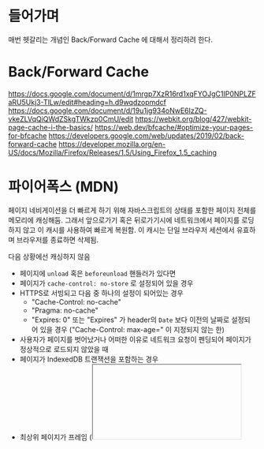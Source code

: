 # 들어가며

 매번 헷갈리는 개념인 Back/Forward Cache 에 대해서 정리하려 한다.

# Back/Forward Cache



https://docs.google.com/document/d/1mrgp7XzR16rd1xqFYOJgC1IP0NPLZFaRU5Ukj3-TlLw/edit#heading=h.d9wqdzopmdcf
https://docs.google.com/document/d/19u1jg934oNwE6IzZQ-vkeZLVqQiQWdZSkgTWkzp0CmU/edit
https://webkit.org/blog/427/webkit-page-cache-i-the-basics/
https://web.dev/bfcache/#optimize-your-pages-for-bfcache
https://developers.google.com/web/updates/2019/02/back-forward-cache
https://developer.mozilla.org/en-US/docs/Mozilla/Firefox/Releases/1.5/Using_Firefox_1.5_caching

# 파이어폭스 (MDN)
페이지 네비게이션을 더 빠르게 하기 위해 자바스크립트의 상태를 포함한 페이지 전체를 메모리에 캐싱해둠. 그래서 앞으로가기 혹은 뒤로가기시에 네트워크에서 페이지를 로딩하지 않고 이 캐시를 사용하여 빠르게 복원함. 이 캐시는 단일 브라우저 세션에서 유효하며 브라우저를 종료하면 삭제됨.

다음 상황에선 캐싱하지 않음
- 페이지에 `unload` 혹은 `beforeunload` 핸들러가 있다면
- 페이지가 `cache-control: no-store` 로 설정되어 있을 경우
- HTTPS로 서빙되고 다음 중 하나의 설정이 되어있는 경우
  + "Cache-Control: no-cache"
  + "Pragma: no-cache"
  + "Expires: 0" 또는 "Expires" 가 header의 `Date` 보다 이전의 날짜로 설정되어 있을 경우 ("Cache-Control: max-age=" 이 지정되지 않는 한)
- 사용자가 페이지를 벗어났거나 어떠한 이유로 네트워크 요청이 펜딩되어 페이지가 정상적으로 로드되지 않았을 때
- 페이지가 IndexedDB 트랜잭션을 포함하는 경우
- 최상위 페이지가 프레임 (<iframe> 등) 을 포함하고 있는 경우

새로운 두개 브라우저 이벤트가 추가됨

파이어폭스 1.5에 추가된듯. 이 이벤트가 있어도 레거시 브라우저를 포함한 다른 브라우저에도 정상적으로 동작함.

사파리에는 아래 버전에서 추가된것 같다.
Note: as of 10-2009 development versions of Safari added support for these new events (see the [webkit bug](https://bugs.webkit.org/show_bug.cgi?id=28758)).

웹 페이지 동작 표준은
1. 유저가 페이지로 네비게이션 하면
2. 페이지가 로드되면서 나서 인라인 스크립트가 실행되고
3. 페이지가 전부 로드되고 나면 `onload` 핸들러가 실행됨

캐시되어있는 페이지에 진입하면 인라인 스크립트와 `onload` 핸들러는 동작안함.

대신 `pageshow` 이벤트 잡아서 쓰면됨 (`onload`가 동작하지 않으므로)

반대로 `unload` 도 동작하지 않으므로 `pagehide` 잡아서 쓰면 됨

위 두 이벤트는 캐시된 페이지의 진입이 아닌 최초 진입이라면 `persisted` 의 값이 `true` 로 설정되어 있음

```html
<!DOCTYPE HTML PUBLIC "-//W3C//DTD HTML 4.01 Transitional//EN"
   "http://www.w3.org/TR/html4/loose.dtd">
<HTML>
<head>
<title>Order query Firefox 1.5 Example</title>
<style type="text/css">
body, p {
	font-family: Verdana, sans-serif;
	font-size: 12px;
   	}
</style>
<script type="text/javascript">
function onLoad() {
	loadOnlyFirst();
	onPageShow();
}

function onPageShow() {
//calculate current time
	var currentTime= new Date();
	var year=currentTime.getFullYear();
	var month=currentTime.getMonth()+1;
	var day=currentTime.getDate();
	var hour=currentTime.getHours();
	var min=currentTime.getMinutes();
	var sec=currentTime.getSeconds();
	var mil=currentTime.getMilliseconds();
	var displayTime = (month + "/" + day + "/" + year + " " +
		hour + ":" + min + ":" + sec + ":" + mil);
	document.getElementById("timefield").value=displayTime;
}

function loadOnlyFirst() {
	document.zipForm.name.focus();
}
</script>
</head>
<body onload="onLoad();" onpageshow="if (event.persisted) onPageShow();">
<h2>Order query</h2>

<form name="zipForm" action="http://www.example.com/formresult.html" method="get">
<label for="timefield">Date and time:</label>
<input type="text" id="timefield"><br>
<label for="name">Name:</label>
<input type="text" id="name"><br>
<label for="address">Email address:</label>
<input type="text" id="address"><br>
<label for="order">Order number:</label>
<input type="text" id="order"><br>
<input type="submit" name="submit" value="Submit Query">
</form>
</body>
</html>
```

위 예제는 사용자가 페이지를 벗어낫다 다시 돌아오면 현재 시간을 다시 계산해서 보여주게 됨

```html
<script>
function onLoad() {
	loadOnlyFirst();

//calculate current time
	var currentTime= new Date();
	var year = currentTime.getFullYear();
	var month = currentTime.getMonth()+1;
	var day = currentTime.getDate();
	var hour=currentTime.getHours();
	var min=currentTime.getMinutes();
	var sec=currentTime.getSeconds();
	var mil=currentTime.getMilliseconds();
	var displayTime = (month + "/" + day + "/" + year + " " +
		hour + ":" + min + ":" + sec + ":" + mil);
	document.getElementById("timefield").value=displayTime;
}

function loadOnlyFirst() {
	document.zipForm.name.focus();
}
</script>
</head>

<body onload="onLoad();">
```

하지만 이 예제는 처음 페이지에 진입했을때 시간이 캐시되고 사용자가 페이지를 벗어났다 다시 돌아와도 이전의 시간이 캐시되어 보여지게 됨

# 사파리 (Webkit 레퍼런스)

웹킷 페이지 캐시

웹킷의 페이지 캐시 = 파이어폭스의 Back-Forward Cache = 오페라의 Fast History Navigation

이에 대한 웹킷의 구현을 "Page Cache" 라고 지칭함으로써 웹킷의 "Back/Forward List" 와 혼란을 줄이고자 함.

페이지 캐시는 최종사용자가 웹페이지를 더 부드럽게 네비게이션하기 위한 기능임

엄밀히 말하면 [HTTP Sense](https://www.ietf.org/rfc/rfc2616.txt) 에서 얘기하는 캐시와는 다름

원본 리소스가 디스크에 저장되는 "disk cache" 와는 결이 다름 ??

그리고 웹킷이 여러 웹 페이지에서 공유하기 위해 디코딩된 리소스를 메모리에 가지고 있는 관습적인 의미의 "memory cache" 와도 차이가 있다 ??

간단히 얘기하면 사용자가 페이지를 벗어날때 페이지를 "pause" 하고 다시 돌아오면 "play" 하는것과 같음

사용자가 링크를 클릭하여 새로운 페이지로 네비게이션하면 이전 페이지가 완전히 제거되는 경우가 많음

돔이 제거되면 자바스크립트 객체는 가비지 컬렉터의 수집 대상이 되고 플러그인은 제거되며 디코딩된 이미지 데이터가 삭제되고 기타 다른 정리를 위한 일들이 일어남

위의 일들이 일어나면 사용자가 뒤로가기를 클릭했을때 고통스러워짐. 웹킷은 아마 리소스를 네트워크를 통해 다시 내려받고 메인 HTML 파일을 다시 파싱하고 스크립트를 다시 실행시키고 이미지를 다시 디코딩하고 페이지를 다시 레이아웃하고 적절한 위치로 스크롤을 다시 옮겨주고 스크린을 다시 그려줘야 함. 이 모든 작업은 시간을 소비하고 CPU를 사용하며 배터리를 소모시킨다.

이상적으로 이전 페이지는 페이지 캐시로 대체할 수 있다.

화면에 표시되지 않더라도 페이지 전체를 메모리에 저장함. 전부 파괴하는 대신 일시정지 시키고 뒤로가기 버튼을 눌렀을 경우 다시 재생시키는것

뒤로가기시 이전에 보던 페이지를 거의 즉시 볼 수 있어 더 나은 사용자 경험을 제공함

이렇게 좋은 페이지 캐시가 동작하지 않을때 그 이유는?

몇몇 페이지는 흥미롭지 않음?
